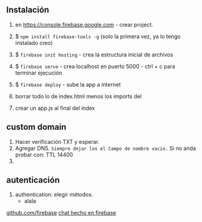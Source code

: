## Instalación

1. en https://console.firebase.google.com - crear project.

2. $ `npm install firebase-tools -g` (solo la primera vez, ya lo tengo instalado creo)
3. $ `firebase init hosting` - crea la estructura inicial de archivos
4. $ `firebase serve` - crea localhost en puerto 5000  - ctrl + c para terminar ejecución
5. $ `firebase deploy` - sube la app a internet 

6. borrar todo lo de index.html menos los imports del <head>
7. crear un app.js al final del index

## custom domain

1. Hacer verificación TXT y esperar.
2. Agregar DNS. `Siempre dejar los el Campo de nombre vacio.` Si no anda probar con:  TTL 14400
3. 


## autenticación 

1. authentication: elegir métodos.
	- alala


[github.com/firebase](https://github.com/firebase)
[chat hecho en firebase](https://github.com/othreecodes/friendlychat)